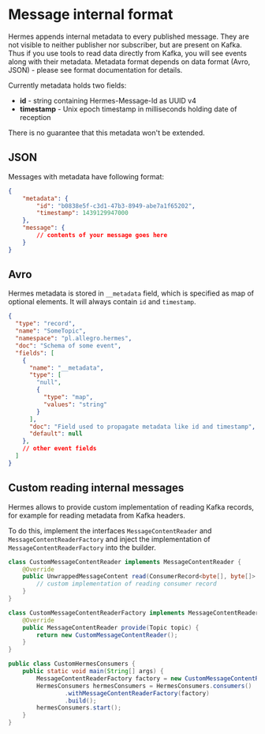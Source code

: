 # Message internal format

Hermes appends internal metadata to every published message. They are not visible to neither publisher nor subscriber,
but are present on Kafka. Thus if you use tools to read data directly from Kafka, you will see events along with their
metadata. Metadata format depends on data format (Avro, JSON) - please see format documentation for details.

Currently metadata holds two fields:

* **id** - string containing Hermes-Message-Id as UUID v4
* **timestamp** - Unix epoch timestamp in milliseconds holding date of reception

There is no guarantee that this metadata won't be extended.

## JSON

Messages with metadata have following format:

```json
{
    "metadata": {
        "id": "b0838e5f-c3d1-47b3-8949-abe7a1f65202",
        "timestamp": 1439129947000
    },
    "message": {
        // contents of your message goes here
    }
}
```

## Avro

Hermes metadata is stored in `__metadata` field, which is specified as map of optional elements. It will always contain
``id`` and ``timestamp``.

```json
{
  "type": "record",
  "name": "SomeTopic",
  "namespace": "pl.allegro.hermes",
  "doc": "Schema of some event",
  "fields": [
    {
      "name": "__metadata",
      "type": [
        "null",
        {
          "type": "map",
          "values": "string"
        }
      ],
      "doc": "Field used to propagate metadata like id and timestamp",
      "default": null
    },
    // other event fields
  ]
}
```

## Custom reading internal messages

Hermes allows to provide custom implementation of reading Kafka records, for example for reading metadata from Kafka headers.

To do this, implement the interfaces `MessageContentReader` and `MessageContentReaderFactory`
and inject the implementation of `MessageContentReaderFactory` into the builder.

```java
class CustomMessageContentReader implements MessageContentReader {
    @Override
    public UnwrappedMessageContent read(ConsumerRecord<byte[], byte[]> message, ContentType contentType) {
        // custom implementation of reading consumer record
    }
}

class CustomMessageContentReaderFactory implements MessageContentReaderFactory {
    @Override
    public MessageContentReader provide(Topic topic) {
        return new CustomMessageContentReader();
    }
}

public class CustomHermesConsumers {
    public static void main(String[] args) {
        MessageContentReaderFactory factory = new CustomMessageContentReaderFactory();
        HermesConsumers hermesConsumers = HermesConsumers.consumers()
                .withMessageContentReaderFactory(factory)
                .build();
        hermesConsumers.start();
    }
}
```
